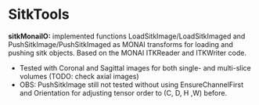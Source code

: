 # SitkTools

**sitkMonaiIO:** implemented functions LoadSitkImage/LoadSitkImaged and PushSitkImage/PushSitkImaged as MONAI transforms for loading and pushing sitk objects.
Based on the MONAI ITKReader and ITKWriter code.
- Tested with Coronal and Sagittal images for both single- and multi-slice volumes (TODO: check axial images)
- OBS: PushSitkImage still not tested without using EnsureChannelFirst and Orientation for adjusting tensor order to (C, D, H ,W) before. 
